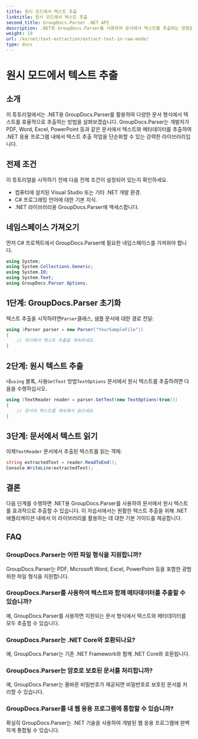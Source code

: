 ```yaml
---
title: 원시 모드에서 텍스트 추출
linktitle: 원시 모드에서 텍스트 추출
second_title: GroupDocs.Parser .NET API
description: .NET용 GroupDocs.Parser를 사용하여 문서에서 텍스트를 추출하는 방법을 알아보세요. .NET 애플리케이션 내에서 쉽고 효율적이며 원활한 텍스트 추출이 가능합니다.
weight: 19
url: /ko/net/text-extraction/extract-text-in-raw-mode/
type: docs
---
```

# 원시 모드에서 텍스트 추출

## 소개
이 튜토리얼에서는 .NET용 GroupDocs.Parser를 활용하여 다양한 문서 형식에서 텍스트를 효율적으로 추출하는 방법을 살펴보겠습니다. GroupDocs.Parser는 개발자가 PDF, Word, Excel, PowerPoint 등과 같은 문서에서 텍스트와 메타데이터를 추출하여 .NET 응용 프로그램 내에서 텍스트 추출 작업을 단순화할 수 있는 강력한 라이브러리입니다.
## 전제 조건
이 튜토리얼을 시작하기 전에 다음 전제 조건이 설정되어 있는지 확인하세요.
- 컴퓨터에 설치된 Visual Studio 또는 기타 .NET 개발 환경.
- C# 프로그래밍 언어에 대한 기본 지식.
- .NET 라이브러리용 GroupDocs.Parser에 액세스합니다.

## 네임스페이스 가져오기
먼저 C# 프로젝트에서 GroupDocs.Parser에 필요한 네임스페이스를 가져와야 합니다.
```csharp
using System;
using System.Collections.Generic;
using System.IO;
using System.Text;
using GroupDocs.Parser.Options;
```
## 1단계: GroupDocs.Parser 초기화
 텍스트 추출을 시작하려면`Parser`클래스, 샘플 문서에 대한 경로 전달:
```csharp
using (Parser parser = new Parser("YourSampleFile"))
{
    // 여기에서 텍스트 추출을 계속하세요.
}
```
## 2단계: 원시 텍스트 추출
 내`using` 블록, 사용`GetText` 방법`TextOptions` 문서에서 원시 텍스트를 추출하려면 다음을 수행하십시오.
```csharp
using (TextReader reader = parser.GetText(new TextOptions(true)))
{
    // 문서의 텍스트를 계속해서 읽으세요
}
```
## 3단계: 문서에서 텍스트 읽기
 이제`TextReader` 문서에서 추출된 텍스트를 읽는 객체:
```csharp
string extractedText = reader.ReadToEnd();
Console.WriteLine(extractedText);
```

## 결론
다음 단계를 수행하면 .NET용 GroupDocs.Parser를 사용하여 문서에서 원시 텍스트를 효과적으로 추출할 수 있습니다. 이 자습서에서는 원활한 텍스트 추출을 위해 .NET 애플리케이션 내에서 이 라이브러리를 활용하는 데 대한 기본 가이드를 제공합니다.

## FAQ
### GroupDocs.Parser는 어떤 파일 형식을 지원합니까?
GroupDocs.Parser는 PDF, Microsoft Word, Excel, PowerPoint 등을 포함한 광범위한 파일 형식을 지원합니다.
### GroupDocs.Parser를 사용하여 텍스트와 함께 메타데이터를 추출할 수 있습니까?
예, GroupDocs.Parser를 사용하면 지원되는 문서 형식에서 텍스트와 메타데이터를 모두 추출할 수 있습니다.
### GroupDocs.Parser는 .NET Core와 호환되나요?
예, GroupDocs.Parser는 기존 .NET Framework와 함께 .NET Core와 호환됩니다.
### GroupDocs.Parser는 암호로 보호된 문서를 처리합니까?
예, GroupDocs.Parser는 올바른 비밀번호가 제공되면 비밀번호로 보호된 문서를 처리할 수 있습니다.
### GroupDocs.Parser를 내 웹 응용 프로그램에 통합할 수 있습니까?
확실히 GroupDocs.Parser는 .NET 기술을 사용하여 개발된 웹 응용 프로그램에 완벽하게 통합될 수 있습니다.